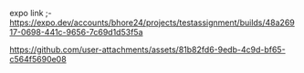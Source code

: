 expo link ;- https://expo.dev/accounts/bhore24/projects/testassignment/builds/48a26917-0698-441c-9656-7c69d1d53f5a



https://github.com/user-attachments/assets/81b82fd6-9edb-4c9d-bf65-c564f5690e08

